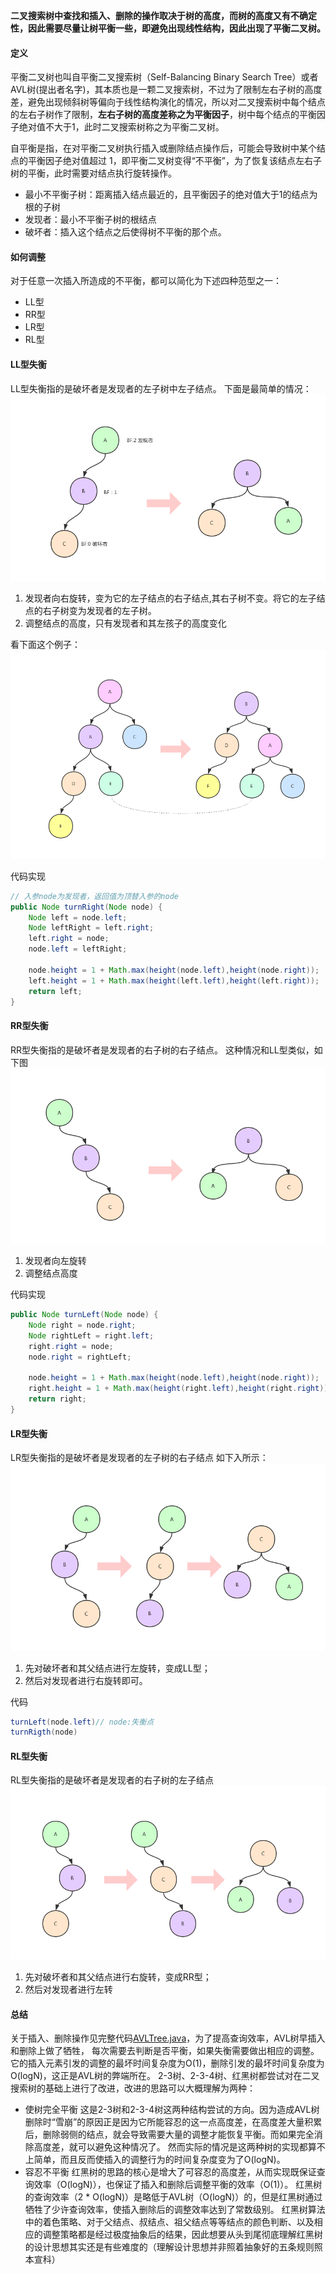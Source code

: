 **二叉搜索树中查找和插入、删除的操作取决于树的高度，而树的高度又有不确定性，因此需要尽量让树平衡一些，即避免出现线性结构，因此出现了平衡二叉树。**

#### 定义
平衡二叉树也叫自平衡二叉搜索树（Self-Balancing Binary Search Tree）或者AVL树(提出者名字)，其本质也是一颗二叉搜索树，不过为了限制左右子树的高度差，避免出现倾斜树等偏向于线性结构演化的情况，所以对二叉搜索树中每个结点的左右子树作了限制，**左右子树的高度差称之为平衡因子**，树中每个结点的平衡因子绝对值不大于1，此时二叉搜索树称之为平衡二叉树。

自平衡是指，在对平衡二叉树执行插入或删除结点操作后，可能会导致树中某个结点的平衡因子绝对值超过 1，即平衡二叉树变得“不平衡”，为了恢复该结点左右子树的平衡，此时需要对结点执行旋转操作。

 - 最小不平衡子树：距离插入结点最近的，且平衡因子的绝对值大于1的结点为根的子树
 - 发现者：最小不平衡子树的根结点
 - 破坏者：插入这个结点之后使得树不平衡的那个点。


#### 如何调整
对于任意一次插入所造成的不平衡，都可以简化为下述四种范型之一：
 - LL型
 - RR型
 - LR型
 - RL型
 
#### LL型失衡
LL型失衡指的是破坏者是发现者的左子树中左子结点。
下面是最简单的情况：
![](./src/main/resources/LL.png)
1. 发现者向右旋转，变为它的左子结点的右子结点,其右子树不变。将它的左子结点的右子树变为发现者的左子树。
2. 调整结点的高度，只有发现者和其左孩子的高度变化

看下面这个例子：
![](./src/main/resources/LL2.png)

代码实现    
```java
// 入参node为发现者，返回值为顶替入参的node
public Node turnRight(Node node) {
    Node left = node.left;
    Node leftRight = left.right;
    left.right = node;
    node.left = leftRight;

    node.height = 1 + Math.max(height(node.left),height(node.right));
    left.height = 1 + Math.max(height(left.left),height(left.right));
    return left;
}
```
#### RR型失衡
RR型失衡指的是破坏者是发现者的右子树的右子结点。
这种情况和LL型类似，如下图
![](./src/main/resources/RR.png)
1. 发现者向左旋转
2. 调整结点高度

代码实现
```java
public Node turnLeft(Node node) {
    Node right = node.right;
    Node rightLeft = right.left;
    right.right = node;
    node.right = rightLeft;

    node.height = 1 + Math.max(height(node.left),height(node.right));
    right.height = 1 + Math.max(height(right.left),height(right.right));
    return right;
}
```
#### LR型失衡
LR型失衡指的是破坏者是发现者的左子树的右子结点
如下入所示：
![](./src/main/resources/LR.png)
1. 先对破坏者和其父结点进行左旋转，变成LL型；
2. 然后对发现者进行右旋转即可。

代码
```java
turnLeft(node.left)// node:失衡点
turnRigth(node)
```
#### RL型失衡
RL型失衡指的是破坏者是发现者的右子树的左子结点
![](./src/main/resources/RL.png)

1. 先对破坏者和其父结点进行右旋转，变成RR型；
2. 然后对发现者进行左转
#### 总结
关于插入、删除操作见完整代码[AVLTree.java](./src/main/java/io/four/AVLTree.java)，为了提高查询效率，AVL树早插入和删除上做了牺牲，
每次需要去判断是否平衡，如果失衡需要做出相应的调整。它的插入元素引发的调整的最坏时间复杂度为O(1)，删除引发的最坏时间复杂度为O(logN)，这正是AVL树的弊端所在。
2-3树、2-3-4树、红黑树都尝试对在二叉搜索树的基础上进行了改进，改进的思路可以大概理解为两种：
 - 使树完全平衡
这是2-3树和2-3-4树这两种结构尝试的方向。因为造成AVL树删除时“雪崩”的原因正是因为它所能容忍的这一点高度差，在高度差大量积累后，删除弱侧的结点，就会导致需要大量的调整才能恢复平衡。而如果完全消除高度差，就可以避免这种情况了。
然而实际的情况是这两种树的实现都算不上简单，而且反而使插入的调整行为的时间复杂度变为了O(logN)。
 - 容忍不平衡
红黑树的思路的核心是增大了可容忍的高度差，从而实现既保证查询效率（O(logN)），也保证了插入和删除后调整平衡的效率（O(1)）。
红黑树的查询效率（2 * O(logN)）是略低于AVL树（O(logN)）的，但是红黑树通过牺牲了少许查询效率，使插入删除后的调整效率达到了常数级别。
红黑树算法中的着色策略、对于父结点、叔结点、祖父结点等等结点的颜色判断、以及相应的调整策略都是经过极度抽象后的结果，因此想要从头到尾彻底理解红黑树的设计思想其实还是有些难度的（理解设计思想并非照着抽象好的五条规则照本宣科）

